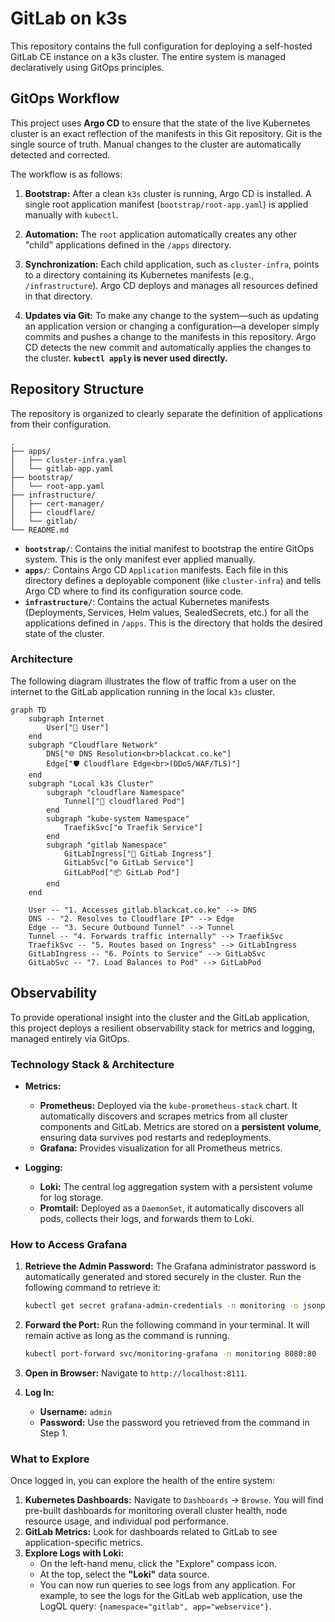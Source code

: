 # GitLab on k3s

This repository contains the full configuration for deploying a self-hosted GitLab CE instance on a k3s cluster. The entire system is managed declaratively using GitOps principles.

## GitOps Workflow

This project uses **Argo CD** to ensure that the state of the live Kubernetes cluster is an exact reflection of the manifests in this Git repository. Git is the single source of truth. Manual changes to the cluster are automatically detected and corrected.

The workflow is as follows:

1. **Bootstrap:** After a clean `k3s` cluster is running, Argo CD is installed. A single root application manifest (`bootstrap/root-app.yaml`) is applied manually with `kubectl`.

2. **Automation:** The `root` application automatically creates any other "child" applications defined in the `/apps` directory.
3. **Synchronization:** Each child application, such as `cluster-infra`, points to a directory containing its Kubernetes manifests (e.g., `/infrastructure`). Argo CD deploys and manages all resources defined in that directory.
4. **Updates via Git:** To make any change to the system—such as updating an application version or changing a configuration—a developer simply commits and pushes a change to the manifests in this repository. Argo CD detects the new commit and automatically applies the changes to the cluster. **`kubectl apply` is never used directly.**

## Repository Structure

The repository is organized to clearly separate the definition of applications from their configuration.

```
.
├── apps/
│   ├── cluster-infra.yaml
│   └── gitlab-app.yaml
├── bootstrap/
│   └── root-app.yaml
├── infrastructure/
│   ├── cert-manager/
│   ├── cloudflare/
│   └── gitlab/
└── README.md
```

* **`bootstrap/`**: Contains the initial manifest to bootstrap the entire GitOps system. This is the only manifest ever applied manually.
* **`apps/`**: Contains Argo CD `Application` manifests. Each file in this directory defines a deployable component (like `cluster-infra`) and tells Argo CD where to find its configuration source code.
* **`infrastructure/`**: Contains the actual Kubernetes manifests (Deployments, Services, Helm values, SealedSecrets, etc.) for all the applications defined in `/apps`. This is the directory that holds the desired state of the cluster.

### Architecture

The following diagram illustrates the flow of traffic from a user on the internet to the GitLab application running in the local `k3s` cluster.

```mermaid
graph TD
    subgraph Internet
        User["👤 User"]
    end
    subgraph "Cloudflare Network"
        DNS["🌐 DNS Resolution<br>blackcat.co.ke"]
        Edge["🛡️ Cloudflare Edge<br>(DDoS/WAF/TLS)"]
    end
    subgraph "Local k3s Cluster"
        subgraph "cloudflare Namespace"
            Tunnel["🔗 cloudflared Pod"]
        end
        subgraph "kube-system Namespace"
            TraefikSvc["⚙️ Traefik Service"]
        end
        subgraph "gitlab Namespace"
            GitLabIngress["🔀 GitLab Ingress"]
            GitLabSvc["⚙️ GitLab Service"]
            GitLabPod["📦 GitLab Pod"]
        end
    end

    User -- "1. Accesses gitlab.blackcat.co.ke" --> DNS
    DNS -- "2. Resolves to Cloudflare IP" --> Edge
    Edge -- "3. Secure Outbound Tunnel" --> Tunnel
    Tunnel -- "4. Forwards traffic internally" --> TraefikSvc
    TraefikSvc -- "5. Routes based on Ingress" --> GitLabIngress
    GitLabIngress -- "6. Points to Service" --> GitLabSvc
    GitLabSvc -- "7. Load Balances to Pod" --> GitLabPod
```

## Observability

To provide operational insight into the cluster and the GitLab application, this project deploys a resilient observability stack for metrics and logging, managed entirely via GitOps.

### Technology Stack & Architecture

* **Metrics:**
  * **Prometheus:** Deployed via the `kube-prometheus-stack` chart. It automatically discovers and scrapes metrics from all cluster components and GitLab. Metrics are stored on a **persistent volume**, ensuring data survives pod restarts and redeployments.
  * **Grafana:** Provides visualization for all Prometheus metrics.

* **Logging:**
  * **Loki:** The central log aggregation system with a persistent volume for log storage.
  * **Promtail:** Deployed as a `DaemonSet`, it automatically discovers all pods, collects their logs, and forwards them to Loki.

### How to Access Grafana

1. **Retrieve the Admin Password:** The Grafana administrator password is automatically generated and stored securely in the cluster. Run the following command to retrieve it:

    ```bash
    kubectl get secret grafana-admin-credentials -n monitoring -o jsonpath='{.data.admin-password}' | base64 --decode ; echo
    ```

2. **Forward the Port:** Run the following command in your terminal. It will remain active as long as the command is running.

    ```bash
    kubectl port-forward svc/monitoring-grafana -n monitoring 8080:80
    ```

3. **Open in Browser:** Navigate to `http://localhost:8111`.

4. **Log In:**
    * **Username:** `admin`
    * **Password:** Use the password you retrieved from the command in Step 1.

### What to Explore

Once logged in, you can explore the health of the entire system:

1. **Kubernetes Dashboards:** Navigate to `Dashboards` -> `Browse`. You will find pre-built dashboards for monitoring overall cluster health, node resource usage, and individual pod performance.
2. **GitLab Metrics:** Look for dashboards related to GitLab to see application-specific metrics.
3. **Explore Logs with Loki:**
    * On the left-hand menu, click the "Explore" compass icon.
    * At the top, select the **"Loki"** data source.
    * You can now run queries to see logs from any application. For example, to see the logs for the GitLab web application, use the LogQL query: `{namespace="gitlab", app="webservice"}`.
